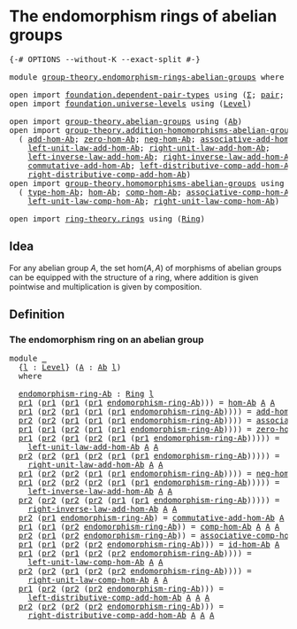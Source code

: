 # The endomorphism rings of abelian groups

<pre class="Agda"><a id="53" class="Symbol">{-#</a> <a id="57" class="Keyword">OPTIONS</a> <a id="65" class="Pragma">--without-K</a> <a id="77" class="Pragma">--exact-split</a> <a id="91" class="Symbol">#-}</a>

<a id="96" class="Keyword">module</a> <a id="103" href="group-theory.endomorphism-rings-abelian-groups.html" class="Module">group-theory.endomorphism-rings-abelian-groups</a> <a id="150" class="Keyword">where</a>

<a id="157" class="Keyword">open</a> <a id="162" class="Keyword">import</a> <a id="169" href="foundation.dependent-pair-types.html" class="Module">foundation.dependent-pair-types</a> <a id="201" class="Keyword">using</a> <a id="207" class="Symbol">(</a><a id="208" href="foundation-core.dependent-pair-types.html#502" class="Record">Σ</a><a id="209" class="Symbol">;</a> <a id="211" href="foundation-core.dependent-pair-types.html#575" class="InductiveConstructor">pair</a><a id="215" class="Symbol">;</a> <a id="217" href="foundation-core.dependent-pair-types.html#592" class="Field">pr1</a><a id="220" class="Symbol">;</a> <a id="222" href="foundation-core.dependent-pair-types.html#604" class="Field">pr2</a><a id="225" class="Symbol">)</a>
<a id="227" class="Keyword">open</a> <a id="232" class="Keyword">import</a> <a id="239" href="foundation.universe-levels.html" class="Module">foundation.universe-levels</a> <a id="266" class="Keyword">using</a> <a id="272" class="Symbol">(</a><a id="273" href="Agda.Primitive.html#597" class="Postulate">Level</a><a id="278" class="Symbol">)</a>

<a id="281" class="Keyword">open</a> <a id="286" class="Keyword">import</a> <a id="293" href="group-theory.abelian-groups.html" class="Module">group-theory.abelian-groups</a> <a id="321" class="Keyword">using</a> <a id="327" class="Symbol">(</a><a id="328" href="group-theory.abelian-groups.html#2463" class="Function">Ab</a><a id="330" class="Symbol">)</a>
<a id="332" class="Keyword">open</a> <a id="337" class="Keyword">import</a> <a id="344" href="group-theory.addition-homomorphisms-abelian-groups.html" class="Module">group-theory.addition-homomorphisms-abelian-groups</a> <a id="395" class="Keyword">using</a>
  <a id="403" class="Symbol">(</a> <a id="405" href="group-theory.addition-homomorphisms-abelian-groups.html#1190" class="Function">add-hom-Ab</a><a id="415" class="Symbol">;</a> <a id="417" href="group-theory.addition-homomorphisms-abelian-groups.html#1614" class="Function">zero-hom-Ab</a><a id="428" class="Symbol">;</a> <a id="430" href="group-theory.addition-homomorphisms-abelian-groups.html#1744" class="Function">neg-hom-Ab</a><a id="440" class="Symbol">;</a> <a id="442" href="group-theory.addition-homomorphisms-abelian-groups.html#2153" class="Function">associative-add-hom-Ab</a><a id="464" class="Symbol">;</a>
    <a id="470" href="group-theory.addition-homomorphisms-abelian-groups.html#3025" class="Function">left-unit-law-add-hom-Ab</a><a id="494" class="Symbol">;</a> <a id="496" href="group-theory.addition-homomorphisms-abelian-groups.html#3231" class="Function">right-unit-law-add-hom-Ab</a><a id="521" class="Symbol">;</a>
    <a id="527" href="group-theory.addition-homomorphisms-abelian-groups.html#3584" class="Function">left-inverse-law-add-hom-Ab</a><a id="554" class="Symbol">;</a> <a id="556" href="group-theory.addition-homomorphisms-abelian-groups.html#3820" class="Function">right-inverse-law-add-hom-Ab</a><a id="584" class="Symbol">;</a>
    <a id="590" href="group-theory.addition-homomorphisms-abelian-groups.html#2649" class="Function">commutative-add-hom-Ab</a><a id="612" class="Symbol">;</a> <a id="614" href="group-theory.addition-homomorphisms-abelian-groups.html#4236" class="Function">left-distributive-comp-add-hom-Ab</a><a id="647" class="Symbol">;</a>
    <a id="653" href="group-theory.addition-homomorphisms-abelian-groups.html#4610" class="Function">right-distributive-comp-add-hom-Ab</a><a id="687" class="Symbol">)</a>
<a id="689" class="Keyword">open</a> <a id="694" class="Keyword">import</a> <a id="701" href="group-theory.homomorphisms-abelian-groups.html" class="Module">group-theory.homomorphisms-abelian-groups</a> <a id="743" class="Keyword">using</a>
  <a id="751" class="Symbol">(</a> <a id="753" href="group-theory.homomorphisms-abelian-groups.html#1788" class="Function">type-hom-Ab</a><a id="764" class="Symbol">;</a> <a id="766" href="group-theory.homomorphisms-abelian-groups.html#1712" class="Function">hom-Ab</a><a id="772" class="Symbol">;</a> <a id="774" href="group-theory.homomorphisms-abelian-groups.html#4326" class="Function">comp-hom-Ab</a><a id="785" class="Symbol">;</a> <a id="787" href="group-theory.homomorphisms-abelian-groups.html#4615" class="Function">associative-comp-hom-Ab</a><a id="810" class="Symbol">;</a> <a id="812" href="group-theory.homomorphisms-abelian-groups.html#4170" class="Function">id-hom-Ab</a><a id="821" class="Symbol">;</a>
    <a id="827" href="group-theory.homomorphisms-abelian-groups.html#5110" class="Function">left-unit-law-comp-hom-Ab</a><a id="852" class="Symbol">;</a> <a id="854" href="group-theory.homomorphisms-abelian-groups.html#5351" class="Function">right-unit-law-comp-hom-Ab</a><a id="880" class="Symbol">)</a>

<a id="883" class="Keyword">open</a> <a id="888" class="Keyword">import</a> <a id="895" href="ring-theory.rings.html" class="Module">ring-theory.rings</a> <a id="913" class="Keyword">using</a> <a id="919" class="Symbol">(</a><a id="920" href="ring-theory.rings.html#2551" class="Function">Ring</a><a id="924" class="Symbol">)</a>
</pre>
## Idea

For any abelian group $A$, the set $\mathrm{hom}(A,A)$ of morphisms of abelian groups can be equipped with the structure of a ring, where addition is given pointwise and multiplication is given by composition.

## Definition

### The endomorphism ring on an abelian group

<pre class="Agda"><a id="1221" class="Keyword">module</a> <a id="1228" href="group-theory.endomorphism-rings-abelian-groups.html#1228" class="Module">_</a>
  <a id="1232" class="Symbol">{</a><a id="1233" href="group-theory.endomorphism-rings-abelian-groups.html#1233" class="Bound">l</a> <a id="1235" class="Symbol">:</a> <a id="1237" href="Agda.Primitive.html#597" class="Postulate">Level</a><a id="1242" class="Symbol">}</a> <a id="1244" class="Symbol">(</a><a id="1245" href="group-theory.endomorphism-rings-abelian-groups.html#1245" class="Bound">A</a> <a id="1247" class="Symbol">:</a> <a id="1249" href="group-theory.abelian-groups.html#2463" class="Function">Ab</a> <a id="1252" href="group-theory.endomorphism-rings-abelian-groups.html#1233" class="Bound">l</a><a id="1253" class="Symbol">)</a>
  <a id="1257" class="Keyword">where</a>
  
  <a id="1268" href="group-theory.endomorphism-rings-abelian-groups.html#1268" class="Function">endomorphism-ring-Ab</a> <a id="1289" class="Symbol">:</a> <a id="1291" href="ring-theory.rings.html#2551" class="Function">Ring</a> <a id="1296" href="group-theory.endomorphism-rings-abelian-groups.html#1233" class="Bound">l</a>
  <a id="1300" href="foundation-core.dependent-pair-types.html#592" class="Field">pr1</a> <a id="1304" class="Symbol">(</a><a id="1305" href="foundation-core.dependent-pair-types.html#592" class="Field">pr1</a> <a id="1309" class="Symbol">(</a><a id="1310" href="foundation-core.dependent-pair-types.html#592" class="Field">pr1</a> <a id="1314" class="Symbol">(</a><a id="1315" href="foundation-core.dependent-pair-types.html#592" class="Field">pr1</a> <a id="1319" href="group-theory.endomorphism-rings-abelian-groups.html#1268" class="Function">endomorphism-ring-Ab</a><a id="1339" class="Symbol">)))</a> <a id="1343" class="Symbol">=</a> <a id="1345" href="group-theory.homomorphisms-abelian-groups.html#1712" class="Function">hom-Ab</a> <a id="1352" href="group-theory.endomorphism-rings-abelian-groups.html#1245" class="Bound">A</a> <a id="1354" href="group-theory.endomorphism-rings-abelian-groups.html#1245" class="Bound">A</a>
  <a id="1358" href="foundation-core.dependent-pair-types.html#592" class="Field">pr1</a> <a id="1362" class="Symbol">(</a><a id="1363" href="foundation-core.dependent-pair-types.html#604" class="Field">pr2</a> <a id="1367" class="Symbol">(</a><a id="1368" href="foundation-core.dependent-pair-types.html#592" class="Field">pr1</a> <a id="1372" class="Symbol">(</a><a id="1373" href="foundation-core.dependent-pair-types.html#592" class="Field">pr1</a> <a id="1377" class="Symbol">(</a><a id="1378" href="foundation-core.dependent-pair-types.html#592" class="Field">pr1</a> <a id="1382" href="group-theory.endomorphism-rings-abelian-groups.html#1268" class="Function">endomorphism-ring-Ab</a><a id="1402" class="Symbol">))))</a> <a id="1407" class="Symbol">=</a> <a id="1409" href="group-theory.addition-homomorphisms-abelian-groups.html#1190" class="Function">add-hom-Ab</a> <a id="1420" href="group-theory.endomorphism-rings-abelian-groups.html#1245" class="Bound">A</a> <a id="1422" href="group-theory.endomorphism-rings-abelian-groups.html#1245" class="Bound">A</a>
  <a id="1426" href="foundation-core.dependent-pair-types.html#604" class="Field">pr2</a> <a id="1430" class="Symbol">(</a><a id="1431" href="foundation-core.dependent-pair-types.html#604" class="Field">pr2</a> <a id="1435" class="Symbol">(</a><a id="1436" href="foundation-core.dependent-pair-types.html#592" class="Field">pr1</a> <a id="1440" class="Symbol">(</a><a id="1441" href="foundation-core.dependent-pair-types.html#592" class="Field">pr1</a> <a id="1445" class="Symbol">(</a><a id="1446" href="foundation-core.dependent-pair-types.html#592" class="Field">pr1</a> <a id="1450" href="group-theory.endomorphism-rings-abelian-groups.html#1268" class="Function">endomorphism-ring-Ab</a><a id="1470" class="Symbol">))))</a> <a id="1475" class="Symbol">=</a> <a id="1477" href="group-theory.addition-homomorphisms-abelian-groups.html#2153" class="Function">associative-add-hom-Ab</a> <a id="1500" href="group-theory.endomorphism-rings-abelian-groups.html#1245" class="Bound">A</a> <a id="1502" href="group-theory.endomorphism-rings-abelian-groups.html#1245" class="Bound">A</a>
  <a id="1506" href="foundation-core.dependent-pair-types.html#592" class="Field">pr1</a> <a id="1510" class="Symbol">(</a><a id="1511" href="foundation-core.dependent-pair-types.html#592" class="Field">pr1</a> <a id="1515" class="Symbol">(</a><a id="1516" href="foundation-core.dependent-pair-types.html#604" class="Field">pr2</a> <a id="1520" class="Symbol">(</a><a id="1521" href="foundation-core.dependent-pair-types.html#592" class="Field">pr1</a> <a id="1525" class="Symbol">(</a><a id="1526" href="foundation-core.dependent-pair-types.html#592" class="Field">pr1</a> <a id="1530" href="group-theory.endomorphism-rings-abelian-groups.html#1268" class="Function">endomorphism-ring-Ab</a><a id="1550" class="Symbol">))))</a> <a id="1555" class="Symbol">=</a> <a id="1557" href="group-theory.addition-homomorphisms-abelian-groups.html#1614" class="Function">zero-hom-Ab</a> <a id="1569" href="group-theory.endomorphism-rings-abelian-groups.html#1245" class="Bound">A</a> <a id="1571" href="group-theory.endomorphism-rings-abelian-groups.html#1245" class="Bound">A</a>
  <a id="1575" href="foundation-core.dependent-pair-types.html#592" class="Field">pr1</a> <a id="1579" class="Symbol">(</a><a id="1580" href="foundation-core.dependent-pair-types.html#604" class="Field">pr2</a> <a id="1584" class="Symbol">(</a><a id="1585" href="foundation-core.dependent-pair-types.html#592" class="Field">pr1</a> <a id="1589" class="Symbol">(</a><a id="1590" href="foundation-core.dependent-pair-types.html#604" class="Field">pr2</a> <a id="1594" class="Symbol">(</a><a id="1595" href="foundation-core.dependent-pair-types.html#592" class="Field">pr1</a> <a id="1599" class="Symbol">(</a><a id="1600" href="foundation-core.dependent-pair-types.html#592" class="Field">pr1</a> <a id="1604" href="group-theory.endomorphism-rings-abelian-groups.html#1268" class="Function">endomorphism-ring-Ab</a><a id="1624" class="Symbol">)))))</a> <a id="1630" class="Symbol">=</a>
    <a id="1636" href="group-theory.addition-homomorphisms-abelian-groups.html#3025" class="Function">left-unit-law-add-hom-Ab</a> <a id="1661" href="group-theory.endomorphism-rings-abelian-groups.html#1245" class="Bound">A</a> <a id="1663" href="group-theory.endomorphism-rings-abelian-groups.html#1245" class="Bound">A</a>
  <a id="1667" href="foundation-core.dependent-pair-types.html#604" class="Field">pr2</a> <a id="1671" class="Symbol">(</a><a id="1672" href="foundation-core.dependent-pair-types.html#604" class="Field">pr2</a> <a id="1676" class="Symbol">(</a><a id="1677" href="foundation-core.dependent-pair-types.html#592" class="Field">pr1</a> <a id="1681" class="Symbol">(</a><a id="1682" href="foundation-core.dependent-pair-types.html#604" class="Field">pr2</a> <a id="1686" class="Symbol">(</a><a id="1687" href="foundation-core.dependent-pair-types.html#592" class="Field">pr1</a> <a id="1691" class="Symbol">(</a><a id="1692" href="foundation-core.dependent-pair-types.html#592" class="Field">pr1</a> <a id="1696" href="group-theory.endomorphism-rings-abelian-groups.html#1268" class="Function">endomorphism-ring-Ab</a><a id="1716" class="Symbol">)))))</a> <a id="1722" class="Symbol">=</a>
    <a id="1728" href="group-theory.addition-homomorphisms-abelian-groups.html#3231" class="Function">right-unit-law-add-hom-Ab</a> <a id="1754" href="group-theory.endomorphism-rings-abelian-groups.html#1245" class="Bound">A</a> <a id="1756" href="group-theory.endomorphism-rings-abelian-groups.html#1245" class="Bound">A</a>
  <a id="1760" href="foundation-core.dependent-pair-types.html#592" class="Field">pr1</a> <a id="1764" class="Symbol">(</a><a id="1765" href="foundation-core.dependent-pair-types.html#604" class="Field">pr2</a> <a id="1769" class="Symbol">(</a><a id="1770" href="foundation-core.dependent-pair-types.html#604" class="Field">pr2</a> <a id="1774" class="Symbol">(</a><a id="1775" href="foundation-core.dependent-pair-types.html#592" class="Field">pr1</a> <a id="1779" class="Symbol">(</a><a id="1780" href="foundation-core.dependent-pair-types.html#592" class="Field">pr1</a> <a id="1784" href="group-theory.endomorphism-rings-abelian-groups.html#1268" class="Function">endomorphism-ring-Ab</a><a id="1804" class="Symbol">))))</a> <a id="1809" class="Symbol">=</a> <a id="1811" href="group-theory.addition-homomorphisms-abelian-groups.html#1744" class="Function">neg-hom-Ab</a> <a id="1822" href="group-theory.endomorphism-rings-abelian-groups.html#1245" class="Bound">A</a> <a id="1824" href="group-theory.endomorphism-rings-abelian-groups.html#1245" class="Bound">A</a>
  <a id="1828" href="foundation-core.dependent-pair-types.html#592" class="Field">pr1</a> <a id="1832" class="Symbol">(</a><a id="1833" href="foundation-core.dependent-pair-types.html#604" class="Field">pr2</a> <a id="1837" class="Symbol">(</a><a id="1838" href="foundation-core.dependent-pair-types.html#604" class="Field">pr2</a> <a id="1842" class="Symbol">(</a><a id="1843" href="foundation-core.dependent-pair-types.html#604" class="Field">pr2</a> <a id="1847" class="Symbol">(</a><a id="1848" href="foundation-core.dependent-pair-types.html#592" class="Field">pr1</a> <a id="1852" class="Symbol">(</a><a id="1853" href="foundation-core.dependent-pair-types.html#592" class="Field">pr1</a> <a id="1857" href="group-theory.endomorphism-rings-abelian-groups.html#1268" class="Function">endomorphism-ring-Ab</a><a id="1877" class="Symbol">)))))</a> <a id="1883" class="Symbol">=</a>
    <a id="1889" href="group-theory.addition-homomorphisms-abelian-groups.html#3584" class="Function">left-inverse-law-add-hom-Ab</a> <a id="1917" href="group-theory.endomorphism-rings-abelian-groups.html#1245" class="Bound">A</a> <a id="1919" href="group-theory.endomorphism-rings-abelian-groups.html#1245" class="Bound">A</a>
  <a id="1923" href="foundation-core.dependent-pair-types.html#604" class="Field">pr2</a> <a id="1927" class="Symbol">(</a><a id="1928" href="foundation-core.dependent-pair-types.html#604" class="Field">pr2</a> <a id="1932" class="Symbol">(</a><a id="1933" href="foundation-core.dependent-pair-types.html#604" class="Field">pr2</a> <a id="1937" class="Symbol">(</a><a id="1938" href="foundation-core.dependent-pair-types.html#604" class="Field">pr2</a> <a id="1942" class="Symbol">(</a><a id="1943" href="foundation-core.dependent-pair-types.html#592" class="Field">pr1</a> <a id="1947" class="Symbol">(</a><a id="1948" href="foundation-core.dependent-pair-types.html#592" class="Field">pr1</a> <a id="1952" href="group-theory.endomorphism-rings-abelian-groups.html#1268" class="Function">endomorphism-ring-Ab</a><a id="1972" class="Symbol">)))))</a> <a id="1978" class="Symbol">=</a>
    <a id="1984" href="group-theory.addition-homomorphisms-abelian-groups.html#3820" class="Function">right-inverse-law-add-hom-Ab</a> <a id="2013" href="group-theory.endomorphism-rings-abelian-groups.html#1245" class="Bound">A</a> <a id="2015" href="group-theory.endomorphism-rings-abelian-groups.html#1245" class="Bound">A</a>
  <a id="2019" href="foundation-core.dependent-pair-types.html#604" class="Field">pr2</a> <a id="2023" class="Symbol">(</a><a id="2024" href="foundation-core.dependent-pair-types.html#592" class="Field">pr1</a> <a id="2028" href="group-theory.endomorphism-rings-abelian-groups.html#1268" class="Function">endomorphism-ring-Ab</a><a id="2048" class="Symbol">)</a> <a id="2050" class="Symbol">=</a> <a id="2052" href="group-theory.addition-homomorphisms-abelian-groups.html#2649" class="Function">commutative-add-hom-Ab</a> <a id="2075" href="group-theory.endomorphism-rings-abelian-groups.html#1245" class="Bound">A</a> <a id="2077" href="group-theory.endomorphism-rings-abelian-groups.html#1245" class="Bound">A</a>
  <a id="2081" href="foundation-core.dependent-pair-types.html#592" class="Field">pr1</a> <a id="2085" class="Symbol">(</a><a id="2086" href="foundation-core.dependent-pair-types.html#592" class="Field">pr1</a> <a id="2090" class="Symbol">(</a><a id="2091" href="foundation-core.dependent-pair-types.html#604" class="Field">pr2</a> <a id="2095" href="group-theory.endomorphism-rings-abelian-groups.html#1268" class="Function">endomorphism-ring-Ab</a><a id="2115" class="Symbol">))</a> <a id="2118" class="Symbol">=</a> <a id="2120" href="group-theory.homomorphisms-abelian-groups.html#4326" class="Function">comp-hom-Ab</a> <a id="2132" href="group-theory.endomorphism-rings-abelian-groups.html#1245" class="Bound">A</a> <a id="2134" href="group-theory.endomorphism-rings-abelian-groups.html#1245" class="Bound">A</a> <a id="2136" href="group-theory.endomorphism-rings-abelian-groups.html#1245" class="Bound">A</a>
  <a id="2140" href="foundation-core.dependent-pair-types.html#604" class="Field">pr2</a> <a id="2144" class="Symbol">(</a><a id="2145" href="foundation-core.dependent-pair-types.html#592" class="Field">pr1</a> <a id="2149" class="Symbol">(</a><a id="2150" href="foundation-core.dependent-pair-types.html#604" class="Field">pr2</a> <a id="2154" href="group-theory.endomorphism-rings-abelian-groups.html#1268" class="Function">endomorphism-ring-Ab</a><a id="2174" class="Symbol">))</a> <a id="2177" class="Symbol">=</a> <a id="2179" href="group-theory.homomorphisms-abelian-groups.html#4615" class="Function">associative-comp-hom-Ab</a> <a id="2203" href="group-theory.endomorphism-rings-abelian-groups.html#1245" class="Bound">A</a> <a id="2205" href="group-theory.endomorphism-rings-abelian-groups.html#1245" class="Bound">A</a> <a id="2207" href="group-theory.endomorphism-rings-abelian-groups.html#1245" class="Bound">A</a> <a id="2209" href="group-theory.endomorphism-rings-abelian-groups.html#1245" class="Bound">A</a>
  <a id="2213" href="foundation-core.dependent-pair-types.html#592" class="Field">pr1</a> <a id="2217" class="Symbol">(</a><a id="2218" href="foundation-core.dependent-pair-types.html#592" class="Field">pr1</a> <a id="2222" class="Symbol">(</a><a id="2223" href="foundation-core.dependent-pair-types.html#604" class="Field">pr2</a> <a id="2227" class="Symbol">(</a><a id="2228" href="foundation-core.dependent-pair-types.html#604" class="Field">pr2</a> <a id="2232" href="group-theory.endomorphism-rings-abelian-groups.html#1268" class="Function">endomorphism-ring-Ab</a><a id="2252" class="Symbol">)))</a> <a id="2256" class="Symbol">=</a> <a id="2258" href="group-theory.homomorphisms-abelian-groups.html#4170" class="Function">id-hom-Ab</a> <a id="2268" href="group-theory.endomorphism-rings-abelian-groups.html#1245" class="Bound">A</a>
  <a id="2272" href="foundation-core.dependent-pair-types.html#592" class="Field">pr1</a> <a id="2276" class="Symbol">(</a><a id="2277" href="foundation-core.dependent-pair-types.html#604" class="Field">pr2</a> <a id="2281" class="Symbol">(</a><a id="2282" href="foundation-core.dependent-pair-types.html#592" class="Field">pr1</a> <a id="2286" class="Symbol">(</a><a id="2287" href="foundation-core.dependent-pair-types.html#604" class="Field">pr2</a> <a id="2291" class="Symbol">(</a><a id="2292" href="foundation-core.dependent-pair-types.html#604" class="Field">pr2</a> <a id="2296" href="group-theory.endomorphism-rings-abelian-groups.html#1268" class="Function">endomorphism-ring-Ab</a><a id="2316" class="Symbol">))))</a> <a id="2321" class="Symbol">=</a>
    <a id="2327" href="group-theory.homomorphisms-abelian-groups.html#5110" class="Function">left-unit-law-comp-hom-Ab</a> <a id="2353" href="group-theory.endomorphism-rings-abelian-groups.html#1245" class="Bound">A</a> <a id="2355" href="group-theory.endomorphism-rings-abelian-groups.html#1245" class="Bound">A</a>
  <a id="2359" href="foundation-core.dependent-pair-types.html#604" class="Field">pr2</a> <a id="2363" class="Symbol">(</a><a id="2364" href="foundation-core.dependent-pair-types.html#604" class="Field">pr2</a> <a id="2368" class="Symbol">(</a><a id="2369" href="foundation-core.dependent-pair-types.html#592" class="Field">pr1</a> <a id="2373" class="Symbol">(</a><a id="2374" href="foundation-core.dependent-pair-types.html#604" class="Field">pr2</a> <a id="2378" class="Symbol">(</a><a id="2379" href="foundation-core.dependent-pair-types.html#604" class="Field">pr2</a> <a id="2383" href="group-theory.endomorphism-rings-abelian-groups.html#1268" class="Function">endomorphism-ring-Ab</a><a id="2403" class="Symbol">))))</a> <a id="2408" class="Symbol">=</a>
    <a id="2414" href="group-theory.homomorphisms-abelian-groups.html#5351" class="Function">right-unit-law-comp-hom-Ab</a> <a id="2441" href="group-theory.endomorphism-rings-abelian-groups.html#1245" class="Bound">A</a> <a id="2443" href="group-theory.endomorphism-rings-abelian-groups.html#1245" class="Bound">A</a>
  <a id="2447" href="foundation-core.dependent-pair-types.html#592" class="Field">pr1</a> <a id="2451" class="Symbol">(</a><a id="2452" href="foundation-core.dependent-pair-types.html#604" class="Field">pr2</a> <a id="2456" class="Symbol">(</a><a id="2457" href="foundation-core.dependent-pair-types.html#604" class="Field">pr2</a> <a id="2461" class="Symbol">(</a><a id="2462" href="foundation-core.dependent-pair-types.html#604" class="Field">pr2</a> <a id="2466" href="group-theory.endomorphism-rings-abelian-groups.html#1268" class="Function">endomorphism-ring-Ab</a><a id="2486" class="Symbol">)))</a> <a id="2490" class="Symbol">=</a>
    <a id="2496" href="group-theory.addition-homomorphisms-abelian-groups.html#4236" class="Function">left-distributive-comp-add-hom-Ab</a> <a id="2530" href="group-theory.endomorphism-rings-abelian-groups.html#1245" class="Bound">A</a> <a id="2532" href="group-theory.endomorphism-rings-abelian-groups.html#1245" class="Bound">A</a> <a id="2534" href="group-theory.endomorphism-rings-abelian-groups.html#1245" class="Bound">A</a>
  <a id="2538" href="foundation-core.dependent-pair-types.html#604" class="Field">pr2</a> <a id="2542" class="Symbol">(</a><a id="2543" href="foundation-core.dependent-pair-types.html#604" class="Field">pr2</a> <a id="2547" class="Symbol">(</a><a id="2548" href="foundation-core.dependent-pair-types.html#604" class="Field">pr2</a> <a id="2552" class="Symbol">(</a><a id="2553" href="foundation-core.dependent-pair-types.html#604" class="Field">pr2</a> <a id="2557" href="group-theory.endomorphism-rings-abelian-groups.html#1268" class="Function">endomorphism-ring-Ab</a><a id="2577" class="Symbol">)))</a> <a id="2581" class="Symbol">=</a>
    <a id="2587" href="group-theory.addition-homomorphisms-abelian-groups.html#4610" class="Function">right-distributive-comp-add-hom-Ab</a> <a id="2622" href="group-theory.endomorphism-rings-abelian-groups.html#1245" class="Bound">A</a> <a id="2624" href="group-theory.endomorphism-rings-abelian-groups.html#1245" class="Bound">A</a> <a id="2626" href="group-theory.endomorphism-rings-abelian-groups.html#1245" class="Bound">A</a>
</pre>